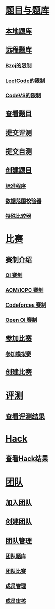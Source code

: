 ﻿# [题目与题库](problem/index.md)
## [本地题库](problem/local.md)
## [远程题库](problem/remote.md)
### [Bzoj的限制](problem/bzoj.md)
### [LeetCode的限制](problem/leet-code.md)
### [CodeVS的限制](problem/code-vs.md)
## [查看题目](problem/view.md)
## [提交评测](problem/submit.md)
## [提交自测](problem/self-test.md)
## [创建题目](problem/create.md)
### [标准程序](problem/std.md)
### [数据范围校验器](problem/range.md)
### [特殊比较器](problem/spj.md)

# [比赛](contest/index.md)
## [赛制介绍](contest/type.md)
### [OI 赛制](contest/oi.md)
### [ACM/ICPC 赛制](contest/icpc.md)
### [Codeforces 赛制](contest/cf.md)
### [Open OI 赛制](contest/open-oi.md)
## [参加比赛](contest/attend.md)
### [参加模拟赛](contest/virtual.md)
## [创建比赛](contest/create.md)

# [评测](judge/index.md)
## [查看评测结果](judge/result.md)

# [Hack](hack/index.md)
## [查看Hack结果](hack/result.md)

# [团队](group/index.md)
## [加入团队](group/join.md)
## [创建团队](group/create.md)
## [团队管理](group/manage.md)
### [团队题库](group/problem-set.md)
### [团队比赛](group/contest.md)
### [成员管理](group/member.md)
### [成员审核](group/verify.md)